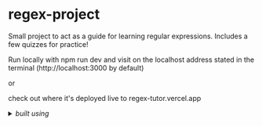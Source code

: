 # regex-project
Small project to act as a guide for learning regular expressions. Includes a few quizzes for practice!

Run locally with npm run dev and visit on the localhost address stated in the terminal (http://localhost:3000 by default)

or

check out where it's deployed live to regex-tutor.vercel.app

<details>
  <summary><em>built using</em></summary>
  <ul>
    <li>Next.js</li>
    <li>JavaScript / TypeScript</li>
    <li>React</li>
    <li>Tailwind</li>
  </ul>
</details>

